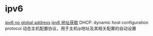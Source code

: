 # ipv6
[ipv6 no global address](https://ubuntuforums.org/showthread.php?t=2353415)
[ipv6 地址获取](http://blog.sina.com.cn/s/blog_414e587f010008cg.html)
DHCP: dynamic host configuration protocol 动态主机配置协议，用于主机ip地址及其相关配置的自动设置